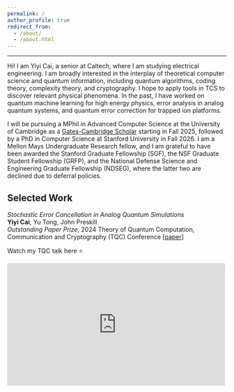 ```yaml
---
permalink: /
author_profile: true
redirect_from: 
  - /about/
  - /about.html
---
```

<style>
  .page__title {
      display: none;
  }
  .page__content {
      margin-top: -60px; /* Adjust this value as needed */
  }
</style>

----------
Hi! I am Yiyi Cai, a senior at Caltech, where I am studying electrical engineering. I am broadly interested in the interplay of theoretical computer science and quantum information, including quantum algorithms, coding theory, complexity theory, and cryptography. I hope to apply tools in TCS to discover relevant physical phenomena. In the past, I have worked on quantum machine learning for high energy physics, error analysis in analog quantum systems, and quantum error correction for trapped ion platforms. 

I will be pursuing a MPhil in Advanced Computer Science at the University of Cambridge as a [Gates-Cambridge Scholar](https://www.caltech.edu/about/news/yiyi_cai_gates_cambridge_scholarship) starting in Fall 2025, followed by a PhD in Computer Science at Stanford University in Fall 2026. I am a Mellon Mays Undergraduate Research fellow, and I am grateful to have been awarded the Stanford Graduate Fellowship (SGF), the NSF Graduate Student Fellowship (GRFP), and the National Defense Science and Engineering Graduate Fellowship (NDSEG), where the latter two are declined due to deferral policies.  


Selected Work
----------
*Stochastic Error Cancellation in Analog Quantum Simulations*  
**Yiyi Cai**, Yu Tong, John Preskill  
*Outstanding Paper Prize*, 2024 Theory of Quantum Computation, Communication and Cryptography (TQC) Conference [[paper](https://drops.dagstuhl.de/entities/document/10.4230/LIPIcs.TQC.2024.2)]

Watch my TQC talk here ⭐
<style>
  .video-container {
    width: 500px; /* Set the desired width for the video */
    height: 281px; /* Set the height proportionally (16:9 aspect ratio) */
    position: relative;
    overflow: hidden;
  }

  .video-container iframe {
    width: 100%;  /* Make iframe take full width of container */
    height: 100%; /* Make iframe take full height of container */
  }
</style>
<div class="video-container">
  <iframe src="https://www.youtube.com/embed/EA1-S-TBRYs" frameborder="0" allowfullscreen></iframe>
</div>



